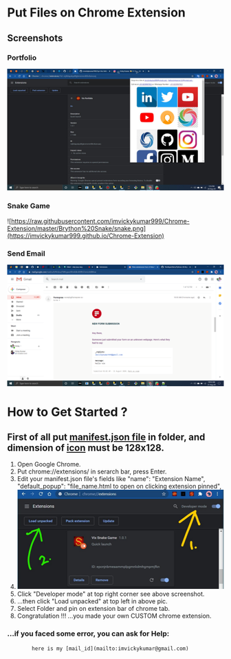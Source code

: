 # Put Files on Chrome Extension

## Screenshots

### Portfolio
[![portfolio in extension](https://raw.githubusercontent.com/imvickykumar999/Chrome-Extension/master/Oye-Vix%20Portfolio/screenshot.jpg)](https://imvickykumar999.github.io/Oye-Vix)

### Snake Game
![https://raw.githubusercontent.com/imvickykumar999/Chrome-Extension/master/Brython%20Snake/snake.png](https://imvickykumar999.github.io/Chrome-Extension)

### Send Email
![send emails](https://github.com/imvickykumar999/Chrome-Extension/blob/master/email%20form/email.png?raw=true)

# How to Get Started ?

## First of all put [manifest.json file](https://github.com/imvickykumar999/Chrome-Extension/blob/master/Oye-Vix%20Portfolio/manifest.json) in folder, and dimension of [icon](https://github.com/imvickykumar999/Chrome-Extension/blob/master/email%20form/vix.png?raw=true) must be 128x128.

1. Open Google Chrome.
2. Put chrome://extensions/ in serarch bar, press Enter.
3. Edit your manifest.json file's fields like "name": "Extension Name", "default_popup": "file_name.html to open on clicking extension pinned", 
4. ![screenshot of developer mode button](https://raw.githubusercontent.com/imvickykumar999/Chrome-Extension/master/developer%20mode.jpg)
5. Click "Developer mode" at top right corner see above screenshot.
6. ...then click "Load unpacked" at top left in above pic.
7. Select Folder and pin on extension bar of chrome tab.
8. Congratulation !!! ...you made your own CUSTOM chrome extension.

### ...if you faced some error, you can ask for Help:
			here is my [mail_id](mailto:imvickykumar@gmail.com)
